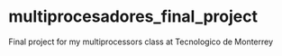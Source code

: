 # multiprocesadores_final_project
Final project for my multiprocessors class at Tecnologico de Monterrey
